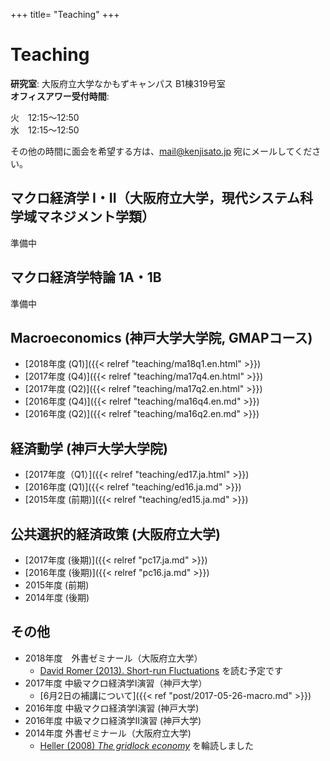 +++
title= "Teaching"
+++

# Teaching

**研究室**: 大阪府立大学なかもずキャンパス B1棟319号室<br>
**オフィスアワー受付時間**:

火　12:15〜12:50  
水　12:15〜12:50

その他の時間に面会を希望する方は、mail@kenjisato.jp 宛にメールしてください。


## マクロ経済学 I・II（大阪府立大学，現代システム科学域マネジメント学類）

準備中

## マクロ経済学特論 1A・1B

準備中


## Macroeconomics (神戸大学大学院, GMAPコース)

- [2018年度 (Q1)]({{< relref "teaching/ma18q1.en.html" >}})
- [2017年度 (Q4)]({{< relref "teaching/ma17q4.en.html" >}})
- [2017年度 (Q2)]({{< relref "teaching/ma17q2.en.html" >}})
- [2016年度 (Q4)]({{< relref "teaching/ma16q4.en.md" >}})
- [2016年度 (Q2)]({{< relref "teaching/ma16q2.en.md" >}})

## 経済動学 (神戸大学大学院)

- [2017年度（Q1）]({{< relref "teaching/ed17.ja.html" >}})
- [2016年度 (Q1)]({{< relref "teaching/ed16.ja.md" >}})
- [2015年度 (前期)]({{< relref "teaching/ed15.ja.md" >}})


## 公共選択的経済政策 (大阪府立大学)

- [2017年度 (後期)]({{< relref "pc17.ja.md" >}})
- [2016年度 (後期)]({{< relref "pc16.ja.md" >}})
- 2015年度 (前期)
- 2014年度 (後期)

## その他

- 2018年度　外書ゼミナール（大阪府立大学）
  - [David Romer (2013). Short-run Fluctuations](https://eml.berkeley.edu/~dromer/papers/ISMP%20Text%20Graphs%202013.pdf) を読む予定です
- 2017年度 中級マクロ経済学I演習（神戸大学）
  - [6月2日の補講について]({{< ref "post/2017-05-26-macro.md" >}})
- 2016年度 中級マクロ経済学I演習 (神戸大学)
- 2016年度 中級マクロ経済学II演習 (神戸大学)
- 2014年度 外書ゼミナール（大阪府立大学)
  - [Heller (2008) _The gridlock economy_](http://www.amazon.co.jp/Gridlock-Economy-Ownership-Markets-Innovation/dp/0465029167/ref=tmm_hrd_swatch_0?_encoding=UTF8&qid=&sr=) を輪読しました
